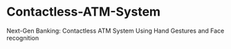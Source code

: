 # Contactless-ATM-System
 Next-Gen Banking: Contactless ATM System Using Hand Gestures and Face recognition
